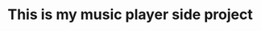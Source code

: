# This is my music player side project

<!-- I changed that -->
<!-- Another time comment -->
<!-- third comment -->